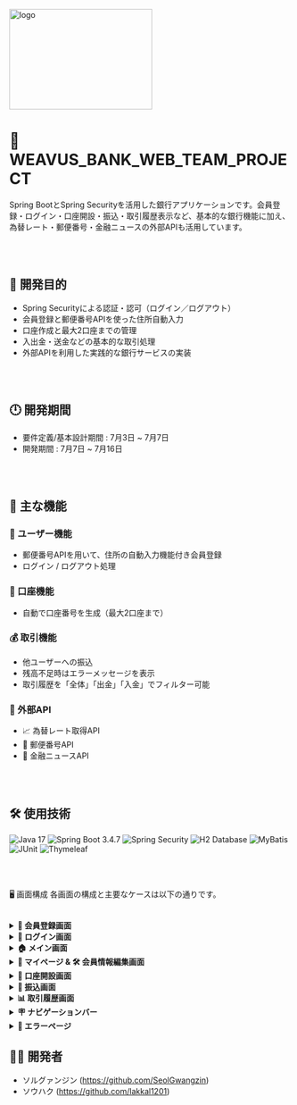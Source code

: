 
<img width="256" height="180" alt="logo" src="https://github.com/user-attachments/assets/d5d2816b-f148-444c-b8eb-cf5b9405aa3a" /><br>

# 💸 WEAVUS_BANK_WEB_TEAM_PROJECT

Spring BootとSpring Securityを活用した銀行アプリケーションです。会員登録・ログイン・口座開設・振込・取引履歴表示など、基本的な銀行機能に加え、為替レート・郵便番号・金融ニュースの外部APIも活用しています。

<br><br>

## 🎯 開発目的

- Spring Securityによる認証・認可（ログイン／ログアウト）
- 会員登録と郵便番号APIを使った住所自動入力
- 口座作成と最大2口座までの管理
- 入出金・送金などの基本的な取引処理
- 外部APIを利用した実践的な銀行サービスの実装

<br><br>

## 🕛 開発期間

- 要件定義/基本設計期間 : 7月3日 ~ 7月7日
- 開発期間 : 7月7日 ~ 7月16日

<br><br>

## 🧩 主な機能

### 👤 ユーザー機能
- 郵便番号APIを用いて、住所の自動入力機能付き会員登録
- ログイン / ログアウト処理

### 🏦 口座機能
- 自動で口座番号を生成（最大2口座まで）

### 💰 取引機能
- 他ユーザーへの振込
- 残高不足時はエラーメッセージを表示
- 取引履歴を「全体」「出金」「入金」でフィルター可能

### 🔗 外部API
- 📈 為替レート取得API  
- 🏣 郵便番号API  
- 📰 金融ニュースAPI

<br><br>

## 🛠 使用技術

![Java 17](https://img.shields.io/badge/Java-17-007396?logo=java&logoColor=white)
![Spring Boot 3.4.7](https://img.shields.io/badge/Spring_Boot-3.4.7-6DB33F?logo=springboot&logoColor=white)
![Spring Security](https://img.shields.io/badge/Spring_Security-6DB33F?logo=springsecurity&logoColor=white)
![H2 Database](https://img.shields.io/badge/H2-Database-blue?logo=h2&logoColor=white)
![MyBatis](https://img.shields.io/badge/MyBatis-DB1F29?logo=mybatis&logoColor=white)
![JUnit](https://img.shields.io/badge/JUnit-25A162?logo=junit&logoColor=white)
![Thymeleaf](https://img.shields.io/badge/Thymeleaf-005F0F?logo=thymeleaf&logoColor=white)

<br><br>

🖥️ 画面構成
各画面の構成と主要なケースは以下の通りです。

<br>

<details>
<summary><strong>📝 会員登録画面</strong></summary>
<br>
<table>
<thead>
<tr>
<th style="text-align: center;">ケース</th>
<th>説明</th>
<th style="text-align: center;">スクリーンショット</th>
</tr>
</thead>
<tbody>
<tr>
<td style="text-align: center;">✅ <strong>成功</strong></td>
<td>会員登録に成功した場合</td>
<td style="text-align: center;"><img src="https://github.com/user-attachments/assets/9168273b-1659-4735-bdfa-74a1b40b2a4e" width="450" /></td>
</tr>
<tr>
<td style="text-align: center;">❌ <strong>失敗</strong></td>
<td>必須項目が未入力、または郵便番号が存在しない場合</td>
<td style="text-align: center;"><img src="https://github.com/user-attachments/assets/9dea7698-a73f-4759-a99c-2212176bbd22" width="450" /></td>
</tr>
<tr>
<td style="text-align: center;">📄 <strong>設計書</strong></td>
<td colspan="2"><a href="https://docs.google.com/spreadsheets/d/1Oux5XXHSU-IN-z_ANuXZMDzC9TcMDJfK3prxNJUfHBw/edit?gid=0#gid=0">Google Sheetで詳細を確認</a></td>
</tr>
</tbody>
</table>
</details>

<details>
<summary><strong>🔐 ログイン画面</strong></summary>
<br>
<table>
<thead>
<tr>
<th style="text-align: center;">ケース</th>
<th>説明</th>
<th style="text-align: center;">スクリーンショット</th>
</tr>
</thead>
<tbody>
<tr>
<td style="text-align: center;">✅ <strong>成功</strong></td>
<td>ログインに成功した場合</td>
<td style="text-align: center;"><img src="https://github.com/user-attachments/assets/604c81bd-b785-4ac2-bd0a-550f764740b3" width="450" /></td>
</tr>
<tr>
<td style="text-align: center;">❌ <strong>失敗</strong></td>
<td>IDまたはパスワードが一致しない場合</td>
<td style="text-align: center;"><img src="https://github.com/user-attachments/assets/ad69c9b4-0433-42c6-a9be-6763996a3e7c" width="450" /></td>
</tr>
<tr>
<td style="text-align: center;">📄 <strong>設計書</strong></td>
<td colspan="2"><a href="https://docs.google.com/spreadsheets/d/1SXXUprHHZidPBEh9RtzKgrSBP-abRFdkofEKEnj3xvQ/edit?gid=0#gid=0">Google Sheetで詳細を確認</a></td>
</tr>
</tbody>
</table>
</details>

<details>
<summary><strong>🏠 メイン画面</strong></summary>
<br>
<table>
<thead>
<tr>
<th style="text-align: center;">スクリーンショット</th>
<th style="text-align: center;">設計書</th>
</tr>
</thead>
<tbody>
<tr>
<td style="text-align: center;"><img src="https://github.com/user-attachments/assets/0011a3bb-fc24-4258-afa0-6e52f2ce0917" width="450" /></td>
<td style="text-align: center;"><a href="https://docs.google.com/spreadsheets/d/1uzQ8i2kqknaoUJi-BggIRW7yA344FJKcZH_Uu5QwaFs/edit?gid=62595112#gid=62595112">Google Sheetで確認</a></td>
</tr>
</tbody>
</table>
</details>

<details>
<summary><strong>👤 マイページ & 🛠️ 会員情報編集画面</strong></summary>
<br>
<table>
<thead>
<tr>
<th style="text-align: center;">画面</th>
<th style="text-align: center;">スクリーンショット</th>
<th style="text-align: center;">設計書</th>
</tr>
</thead>
<tbody>
<tr>
<td style="text-align: center;"><strong>マイページ</strong></td>
<td style="text-align: center;"><img src="https://github.com/user-attachments/assets/c4f46cbd-8ad0-4238-a564-17aa6e5e6e83" width="450" /></td>
<td style="text-align: center;"><a href="https://docs.google.com/spreadsheets/d/1rhVuuzdr6RTq3veOHmWOSELFM8Xt2p_jSyAzWE9FEko/edit?gid=0#gid=0">Google Sheetで確認</a></td>
</tr>
<tr>
<td style="text-align: center;"><strong>情報編集画面</strong></td>
<td style="text-align: center;"><img src="https://github.com/user-attachments/assets/4c4a6856-8a30-4273-91eb-1928bf97f8fe" width="450" /></td>
<td style="text-align: center;"><a href="https://docs.google.com/spreadsheets/d/1Ie9tur_m7OD7j4M5gyH5azxpBaX7AYuRgJ3Ped8Xq_c/edit?gid=0#gid=0">Google Sheetで確認</a></td>
</tr>
</tbody>
</table>
</details>

<details>
<summary><strong>🏦 口座開設画面</strong></summary>
<br>
<table>
<thead>
<tr>
<th style="text-align: center;">ケース</th>
<th>説明</th>
<th style="text-align: center;">スクリーンショット</th>
</tr>
</thead>
<tbody>
<tr>
<td style="text-align: center;">✅ <strong>成功</strong></td>
<td>口座開設に成功した場合</td>
<td style="text-align: center;"><img src="https://github.com/user-attachments/assets/276bde02-efa1-4bf2-8885-7b34576ee979" width="450" /></td>
</tr>
<tr>
<td style="text-align: center;">❌ <strong>失敗</strong></td>
<td>パスワードの入力ミスなど、入力情報が正しくない場合</td>
<td style="text-align: center;"><img src="https://github.com/user-attachments/assets/3adc9065-02a3-45f2-ae53-961e10aa6f00" width="450" /></td>
</tr>
<tr>
<td style="text-align: center;">❌ <strong>失敗</strong></td>
<td>保有口座がすでに2つある場合</td>
<td style="text-align: center;"><img src="https://github.com/user-attachments/assets/261abf74-f30f-417b-bfaa-05a7e467bf43" width="450" /></td>
</tr>
<tr>
<td style="text-align: center;">📄 <strong>設計書</strong></td>
<td colspan="2"><a href="https://docs.google.com/spreadsheets/d/1A85k9rVbdjujobfqciOWPuYqS2uYYHyKKf7av-CmGOs/edit?gid=0#gid=0">Google Sheetで詳細を確認</a></td>
</tr>
</tbody>
</table>
</details>

<details>
<summary><strong>💸 振込画面</strong></summary>
<br>
<table>
<thead>
<tr>
<th style="text-align: center;">ケース</th>
<th>説明</th>
<th style="text-align: center;">スクリーンショット</th>
</tr>
</thead>
<tbody>
<tr>
<td style="text-align: center;">✅ <strong>成功</strong></td>
<td>振込に成功した場合</td>
<td style="text-align: center;"><img src="https://github.com/user-attachments/assets/75104176-7e79-4d68-9b90-f987da8911b5" width="450" /></td>
</tr>
<tr>
<td style="text-align: center;">❌ <strong>失敗</strong></td>
<td>残高が不足している場合</td>
<td style="text-align: center;"><img src="https://github.com/user-attachments/assets/6f1786af-a4c1-4e83-9247-93d2540a70a6" width="450" /></td>
</tr>
<tr>
<td style="text-align: center;">❌ <strong>失敗</strong></td>
<td>振込先口座番号が間違っている場合</td>
<td style="text-align: center;"><img src="https://github.com/user-attachments/assets/6ee49404-54bc-4120-b015-9a4d805e7330" width="450" /></td>
</tr>
<tr>
<td style="text-align: center;">❌ <strong>失敗</strong></td>
<td>口座のパスワードが間違っている場合</td>
<td style="text-align: center;"><img src="https://github.com/user-attachments/assets/0a9eb2f1-1df1-433b-bd01-3660cb5c796e" width="450" /></td>
</tr>
<tr>
<td style="text-align: center;">📄 <strong>設計書</strong></td>
<td colspan="2"><a href="https://docs.google.com/spreadsheets/d/1TUS2qzg7EEWoNS2kyuT1P0upgMGd7rN-N7HLVI2nfgo/edit?gid=0#gid=0">Google Sheetで詳細を確認</a></td>
</tr>
</tbody>
</table>
</details>

<details>
<summary><strong>📊 取引履歴画面</strong></summary>
<br>
<table>
<thead>
<tr>
<th style="text-align: center;">スクリーンショット</th>
<th style="text-align: center;">設計書</th>
</tr>
</thead>
<tbody>
<tr>
<td style="text-align: center;"><img src="https://github.com/user-attachments/assets/17b107b7-b7a3-4796-84de-1d443b311ea2" width="450" /></td>
<td style="text-align: center;"><a href="https://docs.google.com/spreadsheets/d/1Mizwa1XWfeLWeNwP_A-yFE1o5EnixtR3CLz3_6DUn9s/edit?gid=0#gid=0">Google Sheetで確認</a></td>
</tr>
</tbody>
</table>
</details>

<details>
<summary><strong>🪧 ナビゲーションバー</strong></summary>
<br>
<table>
<thead>
<tr>
<th style="text-align: center;">ログアウト状態</th>
<th style="text-align: center;">ログイン状態</th>
<th style="text-align: center;">設計書</th>
</tr>
</thead>
<tbody>
<tr>
<td style="text-align: center;"><img src="https://github.com/user-attachments/assets/d311f8d0-bb0b-4469-b067-a43118fc5700" width="450" /></td>
<td style="text-align: center;"><img src="https://github.com/user-attachments/assets/e4cfff9d-af2a-4681-a8fc-2aa5579080fb" width="450" /></td>
<td style="text-align: center;"><a href="https://docs.google.com/spreadsheets/d/1CFtX6bLJUVxWQFGSjU5B5cPnsnZKP-GiGaxRqmP4Lbk/edit?gid=0#gid=0">Google Sheetで確認</a></td>
</tr>
</tbody>
</table>
</details>

<details>
<summary><strong>🚫 エラーページ</strong></summary>
<br>
<table>
<thead>
<tr>
<th style="text-align: center;">スクリーンショット</th>
</tr>
</thead>
<tbody>
<tr>
<td style="text-align: center;"><img src="https://github.com/user-attachments/assets/d4865e44-689b-4155-b08c-724dcaacded3" width="450" /></td>
</tr>
</tbody>
</table>
</details>

## 🤜🤛 開発者
- ソルグァンジン (https://github.com/SeolGwangzin)
- ソウハク (https://github.com/lakkal1201)
